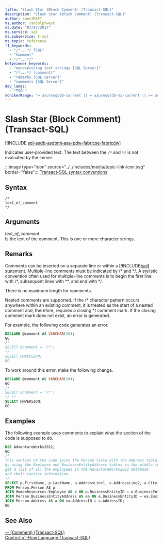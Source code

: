 ```yaml
---
title: "Slash Star (Block Comment) (Transact-SQL)"
description: "Slash Star (Block Comment) (Transact-SQL)"
author: rwestMSFT
ms.author: randolphwest
ms.date: "07/27/2017"
ms.service: sql
ms.subservice: t-sql
ms.topic: reference
f1_keywords:
  - "/*...*/_TSQL"
  - "Comment"
  - "/*...*/"
helpviewer_keywords:
  - "nonexecuting text strings [SQL Server]"
  - "/*...*/ (comment)"
  - "remarks [SQL Server]"
  - "comments [SQL Server]"
dev_langs:
  - "TSQL"
monikerRange: "= azuresqldb-current || = azuresqldb-mi-current || >= sql-server-2016 || >= sql-server-linux-2017 || = azuresqledge-current || = azure-sqldw-latest || >= aps-pdw-2016 ||=fabric"
---
```


# Slash Star (Block Comment) (Transact-SQL)
[!INCLUDE [sql-asdb-asdbmi-asa-pdw-fabricse-fabricdw](../../includes/applies-to-version/sql-asdb-asdbmi-asa-pdw-fabricse-fabricdw.md)]

  Indicates user-provided text. The text between the `/*` and `*/` is not evaluated by the server.  
  
 :::image type="icon" source="../../includes/media/topic-link-icon.svg" border="false"::: [Transact-SQL syntax conventions](../../t-sql/language-elements/transact-sql-syntax-conventions-transact-sql.md)  
  
## Syntax  
  
```syntaxsql
/*  
text_of_comment  
*/  
```  
  
## Arguments
 *text_of_comment*  
 Is the text of the comment. This is one or more character strings.  
  
## Remarks  
 Comments can be inserted on a separate line or within a [!INCLUDE[tsql](../../includes/tsql-md.md)] statement. Multiple-line comments must be indicated by /* and \*/. A stylistic convention often used for multiple-line comments is to begin the first line with /\*, subsequent lines with \*\*, and end with \*/.  
  
 There is no maximum length for comments.  
  
 Nested comments are supported. If the /* character pattern occurs anywhere within an existing comment, it is treated as the start of a nested comment and, therefore, requires a closing \*/ comment mark. If the closing comment mark does not exist, an error is generated.  
  
 For example, the following code generates an error.  
  
```sql  
DECLARE @comment AS VARCHAR(20);  
GO  
/*  
SELECT @comment = '/*';  
*/   
SELECT @@VERSION;  
GO   
```  
  
 To work around this error, make the following change.  
  
```sql  
DECLARE @comment AS VARCHAR(20);  
GO  
/*  
SELECT @comment = '/*';  
*/ */  
SELECT @@VERSION;  
GO  
```  
  
## Examples  
 The following example uses comments to explain what the section of the code is supposed to do.  
  
```sql  
USE AdventureWorks2022;  
GO  
/*  
This section of the code joins the Person table with the Address table,   
by using the Employee and BusinessEntityAddress tables in the middle to   
get a list of all the employees in the AdventureWorks2022 database   
and their contact information.  
*/  
SELECT p.FirstName, p.LastName, a.AddressLine1, a.AddressLine2, a.City, a.PostalCode  
FROM Person.Person AS p  
JOIN HumanResources.Employee AS e ON p.BusinessEntityID = e.BusinessEntityID   
JOIN Person.BusinessEntityAddress AS ea ON e.BusinessEntityID = ea.BusinessEntityID  
JOIN Person.Address AS a ON ea.AddressID = a.AddressID;  
GO  
```  
  
## See Also  
 [-- &#40;Comment&#41; &#40;Transact-SQL&#41;](../../t-sql/language-elements/comment-transact-sql.md)   
 [Control-of-Flow Language &#40;Transact-SQL&#41;](~/t-sql/language-elements/control-of-flow.md)  
  
  

